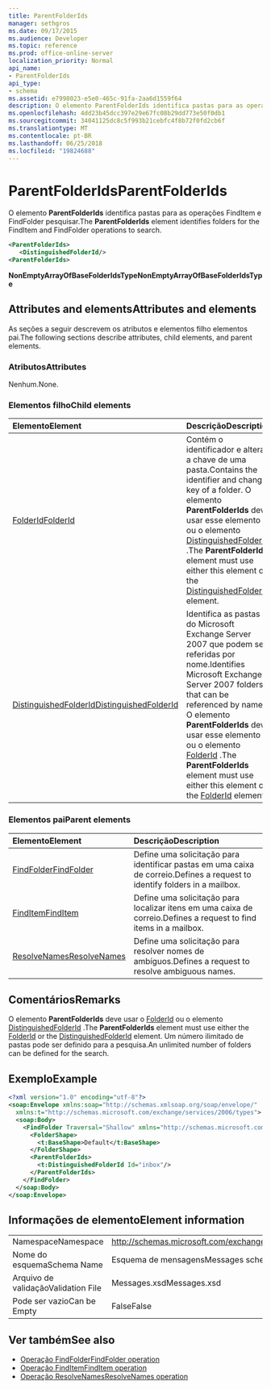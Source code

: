```yaml
---
title: ParentFolderIds
manager: sethgros
ms.date: 09/17/2015
ms.audience: Developer
ms.topic: reference
ms.prod: office-online-server
localization_priority: Normal
api_name:
- ParentFolderIds
api_type:
- schema
ms.assetid: e7998023-e5e0-465c-91fa-2aa6d1559f64
description: O elemento ParentFolderIds identifica pastas para as operações FindItem e FindFolder pesquisar.
ms.openlocfilehash: 4dd23b45dcc397e29e67fc08b29dd773e50f0db1
ms.sourcegitcommit: 34041125dc8c5f993b21cebfc4f8b72f0fd2cb6f
ms.translationtype: MT
ms.contentlocale: pt-BR
ms.lasthandoff: 06/25/2018
ms.locfileid: "19824688"
---
```

# <a name="parentfolderids"></a><span data-ttu-id="a151d-103">ParentFolderIds</span><span class="sxs-lookup"><span data-stu-id="a151d-103">ParentFolderIds</span></span>

<span data-ttu-id="a151d-104">O elemento **ParentFolderIds** identifica pastas para as operações FindItem e FindFolder pesquisar.</span><span class="sxs-lookup"><span data-stu-id="a151d-104">The **ParentFolderIds** element identifies folders for the FindItem and FindFolder operations to search.</span></span> 
  
```xml
<ParentFolderIds>
   <DistinguishedFolderId/>
<ParentFolderIds>
```

<span data-ttu-id="a151d-105">**NonEmptyArrayOfBaseFolderIdsType**</span><span class="sxs-lookup"><span data-stu-id="a151d-105">**NonEmptyArrayOfBaseFolderIdsType**</span></span>

## <a name="attributes-and-elements"></a><span data-ttu-id="a151d-106">Attributes and elements</span><span class="sxs-lookup"><span data-stu-id="a151d-106">Attributes and elements</span></span>

<span data-ttu-id="a151d-107">As seções a seguir descrevem os atributos e elementos filho elementos pai.</span><span class="sxs-lookup"><span data-stu-id="a151d-107">The following sections describe attributes, child elements, and parent elements.</span></span>
  
### <a name="attributes"></a><span data-ttu-id="a151d-108">Atributos</span><span class="sxs-lookup"><span data-stu-id="a151d-108">Attributes</span></span>

<span data-ttu-id="a151d-109">Nenhum.</span><span class="sxs-lookup"><span data-stu-id="a151d-109">None.</span></span>
  
### <a name="child-elements"></a><span data-ttu-id="a151d-110">Elementos filho</span><span class="sxs-lookup"><span data-stu-id="a151d-110">Child elements</span></span>

|<span data-ttu-id="a151d-111">**Elemento**</span><span class="sxs-lookup"><span data-stu-id="a151d-111">**Element**</span></span>|<span data-ttu-id="a151d-112">**Descrição**</span><span class="sxs-lookup"><span data-stu-id="a151d-112">**Description**</span></span>|
|:-----|:-----|
|[<span data-ttu-id="a151d-113">FolderId</span><span class="sxs-lookup"><span data-stu-id="a151d-113">FolderId</span></span>](folderid.md) <br/> |<span data-ttu-id="a151d-114">Contém o identificador e alterar a chave de uma pasta.</span><span class="sxs-lookup"><span data-stu-id="a151d-114">Contains the identifier and change key of a folder.</span></span> <span data-ttu-id="a151d-115">O elemento **ParentFolderIds** deve usar esse elemento ou o elemento [DistinguishedFolderId](distinguishedfolderid.md) .</span><span class="sxs-lookup"><span data-stu-id="a151d-115">The **ParentFolderIds** element must use either this element or the [DistinguishedFolderId](distinguishedfolderid.md) element.</span></span>  <br/> |
|[<span data-ttu-id="a151d-116">DistinguishedFolderId</span><span class="sxs-lookup"><span data-stu-id="a151d-116">DistinguishedFolderId</span></span>](distinguishedfolderid.md) <br/> |<span data-ttu-id="a151d-117">Identifica as pastas do Microsoft Exchange Server 2007 que podem ser referidas por nome.</span><span class="sxs-lookup"><span data-stu-id="a151d-117">Identifies Microsoft Exchange Server 2007 folders that can be referenced by name.</span></span> <span data-ttu-id="a151d-118">O elemento **ParentFolderIds** deve usar esse elemento ou o elemento [FolderId](folderid.md) .</span><span class="sxs-lookup"><span data-stu-id="a151d-118">The **ParentFolderIds** element must use either this element or the [FolderId](folderid.md) element.</span></span>  <br/> |
   
### <a name="parent-elements"></a><span data-ttu-id="a151d-119">Elementos pai</span><span class="sxs-lookup"><span data-stu-id="a151d-119">Parent elements</span></span>

|<span data-ttu-id="a151d-120">**Elemento**</span><span class="sxs-lookup"><span data-stu-id="a151d-120">**Element**</span></span>|<span data-ttu-id="a151d-121">**Descrição**</span><span class="sxs-lookup"><span data-stu-id="a151d-121">**Description**</span></span>|
|:-----|:-----|
|[<span data-ttu-id="a151d-122">FindFolder</span><span class="sxs-lookup"><span data-stu-id="a151d-122">FindFolder</span></span>](findfolder.md) <br/> |<span data-ttu-id="a151d-123">Define uma solicitação para identificar pastas em uma caixa de correio.</span><span class="sxs-lookup"><span data-stu-id="a151d-123">Defines a request to identify folders in a mailbox.</span></span>  <br/> |
|[<span data-ttu-id="a151d-124">FindItem</span><span class="sxs-lookup"><span data-stu-id="a151d-124">FindItem</span></span>](finditem.md) <br/> |<span data-ttu-id="a151d-125">Define uma solicitação para localizar itens em uma caixa de correio.</span><span class="sxs-lookup"><span data-stu-id="a151d-125">Defines a request to find items in a mailbox.</span></span>  <br/> |
|[<span data-ttu-id="a151d-126">ResolveNames</span><span class="sxs-lookup"><span data-stu-id="a151d-126">ResolveNames</span></span>](resolvenames.md) <br/> |<span data-ttu-id="a151d-127">Define uma solicitação para resolver nomes de ambíguos.</span><span class="sxs-lookup"><span data-stu-id="a151d-127">Defines a request to resolve ambiguous names.</span></span>  <br/> |
   
## <a name="remarks"></a><span data-ttu-id="a151d-128">Comentários</span><span class="sxs-lookup"><span data-stu-id="a151d-128">Remarks</span></span>

<span data-ttu-id="a151d-129">O elemento **ParentFolderIds** deve usar o [FolderId](folderid.md) ou o elemento [DistinguishedFolderId](distinguishedfolderid.md) .</span><span class="sxs-lookup"><span data-stu-id="a151d-129">The **ParentFolderIds** element must use either the [FolderId](folderid.md) or the [DistinguishedFolderId](distinguishedfolderid.md) element.</span></span> <span data-ttu-id="a151d-130">Um número ilimitado de pastas pode ser definido para a pesquisa.</span><span class="sxs-lookup"><span data-stu-id="a151d-130">An unlimited number of folders can be defined for the search.</span></span> 
  
## <a name="example"></a><span data-ttu-id="a151d-131">Exemplo</span><span class="sxs-lookup"><span data-stu-id="a151d-131">Example</span></span>

```XML
<?xml version="1.0" encoding="utf-8"?>
<soap:Envelope xmlns:soap="http://schemas.xmlsoap.org/soap/envelope/"
  xmlns:t="http://schemas.microsoft.com/exchange/services/2006/types">
  <soap:Body>
    <FindFolder Traversal="Shallow" xmlns="http://schemas.microsoft.com/exchange/services/2006/messages">
      <FolderShape>
        <t:BaseShape>Default</t:BaseShape>
      </FolderShape>
      <ParentFolderIds>
        <t:DistinguishedFolderId Id="inbox"/>
      </ParentFolderIds>
    </FindFolder>
  </soap:Body>
</soap:Envelope>
```

## <a name="element-information"></a><span data-ttu-id="a151d-132">Informações de elemento</span><span class="sxs-lookup"><span data-stu-id="a151d-132">Element information</span></span>

|||
|:-----|:-----|
|<span data-ttu-id="a151d-133">Namespace</span><span class="sxs-lookup"><span data-stu-id="a151d-133">Namespace</span></span>  <br/> |http://schemas.microsoft.com/exchange/services/2006/messages  <br/> |
|<span data-ttu-id="a151d-134">Nome do esquema</span><span class="sxs-lookup"><span data-stu-id="a151d-134">Schema Name</span></span>  <br/> |<span data-ttu-id="a151d-135">Esquema de mensagens</span><span class="sxs-lookup"><span data-stu-id="a151d-135">Messages schema</span></span>  <br/> |
|<span data-ttu-id="a151d-136">Arquivo de validação</span><span class="sxs-lookup"><span data-stu-id="a151d-136">Validation File</span></span>  <br/> |<span data-ttu-id="a151d-137">Messages.xsd</span><span class="sxs-lookup"><span data-stu-id="a151d-137">Messages.xsd</span></span>  <br/> |
|<span data-ttu-id="a151d-138">Pode ser vazio</span><span class="sxs-lookup"><span data-stu-id="a151d-138">Can be Empty</span></span>  <br/> |<span data-ttu-id="a151d-139">False</span><span class="sxs-lookup"><span data-stu-id="a151d-139">False</span></span>  <br/> |
   
## <a name="see-also"></a><span data-ttu-id="a151d-140">Ver também</span><span class="sxs-lookup"><span data-stu-id="a151d-140">See also</span></span>

- [<span data-ttu-id="a151d-141">Operação FindFolder</span><span class="sxs-lookup"><span data-stu-id="a151d-141">FindFolder operation</span></span>](findfolder-operation.md)  
- [<span data-ttu-id="a151d-142">Operação FindItem</span><span class="sxs-lookup"><span data-stu-id="a151d-142">FindItem operation</span></span>](finditem-operation.md) 
- [<span data-ttu-id="a151d-143">Operação ResolveNames</span><span class="sxs-lookup"><span data-stu-id="a151d-143">ResolveNames operation</span></span>](resolvenames-operation.md)

